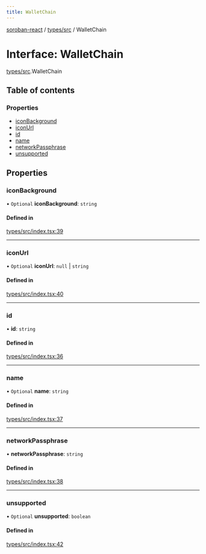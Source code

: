 ```yaml
---
title: WalletChain
---
```

[soroban-react](../README.md) / [types/src](../modules/types_src.md) / WalletChain

# Interface: WalletChain

[types/src](../modules/types_src.md).WalletChain

## Table of contents

### Properties

- [iconBackground](types_src.WalletChain.md#iconbackground)
- [iconUrl](types_src.WalletChain.md#iconurl)
- [id](types_src.WalletChain.md#id)
- [name](types_src.WalletChain.md#name)
- [networkPassphrase](types_src.WalletChain.md#networkpassphrase)
- [unsupported](types_src.WalletChain.md#unsupported)

## Properties

### iconBackground

• `Optional` **iconBackground**: `string`

#### Defined in

[types/src/index.tsx:39](https://github.com/mauroepce/soroban-react/blob/18cabd0/packages/types/src/index.tsx#L39)

___

### iconUrl

• `Optional` **iconUrl**: ``null`` \| `string`

#### Defined in

[types/src/index.tsx:40](https://github.com/mauroepce/soroban-react/blob/18cabd0/packages/types/src/index.tsx#L40)

___

### id

• **id**: `string`

#### Defined in

[types/src/index.tsx:36](https://github.com/mauroepce/soroban-react/blob/18cabd0/packages/types/src/index.tsx#L36)

___

### name

• `Optional` **name**: `string`

#### Defined in

[types/src/index.tsx:37](https://github.com/mauroepce/soroban-react/blob/18cabd0/packages/types/src/index.tsx#L37)

___

### networkPassphrase

• **networkPassphrase**: `string`

#### Defined in

[types/src/index.tsx:38](https://github.com/mauroepce/soroban-react/blob/18cabd0/packages/types/src/index.tsx#L38)

___

### unsupported

• `Optional` **unsupported**: `boolean`

#### Defined in

[types/src/index.tsx:42](https://github.com/mauroepce/soroban-react/blob/18cabd0/packages/types/src/index.tsx#L42)
